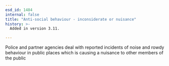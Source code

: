 ```yaml
---
esd_id: 1484
internal: false
title: "Anti-social behaviour - inconsiderate or nuisance"
history: >-
  Added in version 3.11.

---
```


Police and partner agencies deal with reported incidents of noise and rowdy behaviour in public places which is causing a nuisance to other members of the public

